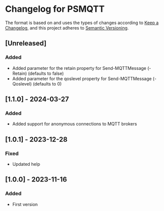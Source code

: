 # Changelog for PSMQTT

The format is based on and uses the types of changes according to [Keep a Changelog](https://keepachangelog.com/en/1.0.0/),
and this project adheres to [Semantic Versioning](https://semver.org/spec/v2.0.0.html).

## [Unreleased]

### Added

- Added parameter for the retain property for Send-MQTTMessage (-Retain) (defaults to false)
- Added parameter for the qoslevel property for Send-MQTTMessage (-Qoslevel) (defaults to 0)

## [1.1.0] - 2024-03-27

### Added

- Added support for anonymous connections to MQTT brokers

## [1.0.1] - 2023-12-28

### Fixed

- Updated help

## [1.0.0] - 2023-11-16

### Added

- First version
